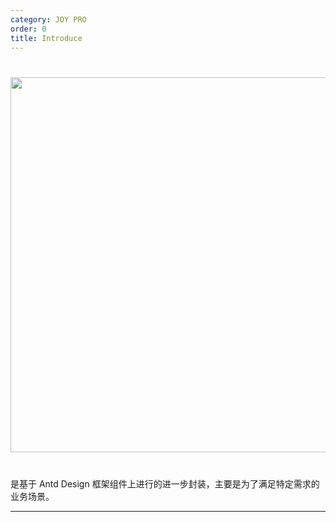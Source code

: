 ```yaml
---
category: JOY PRO
order: 0
title: Introduce
---
```


<div style="text-align:center;margin:40px 0;">
  <img width="600" src="http://resimg.iqeq.cn/webapires/cbf/5c8784561f5c6.jpg">
</div>

是基于 Antd Design 框架组件上进行的进一步封装，主要是为了满足特定需求的业务场景。

---
